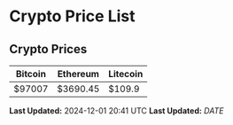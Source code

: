 # Crypto Price List

## Crypto Prices
| Bitcoin | Ethereum | Litecoin |
| ------- | -------- | -------- |
| $97007 | $3690.45 | $109.9 |
**Last Updated:** 2024-12-01 20:41 UTC
**Last Updated:** $DATE$
